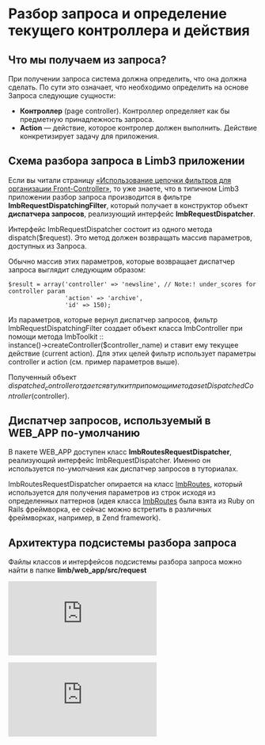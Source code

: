 # Разбор запроса и определение текущего контроллера и действия
## Что мы получаем из запроса?

При получении запроса система должна определить, что она должна сделать. По сути это означает, что необходимо определить на основе Запроса следующие сущности:

* **Контроллер** (page controller). Контроллер определяет как бы предметную принадлежность запроса.
* **Action** — действие, которое контролер должен выполнить. Действие конкретизирует задачу для приложения.

## Схема разбора запроса в Limb3 приложении
Если вы читали страницу [«Использование цепочки фильтров для организации Front-Controller»](./filter_chain.md), то уже знаете, что в типичном Limb3 приложении разбор запроса производится в фильтре **lmbRequestDispatchingFilter**, который получает в конструктор объект **диспатчера запросов**, реализующий интерфейс **lmbRequestDispatcher**.

Интерфейс lmbRequestDispatcher состоит из одного метода dispatch($request). Это метод должен возвращать массив параметров, доступных из Запроса.

Обычно массив этих параметров, которые возвращает диспатчер запроса выглядит следующим образом:

    $result = array('controller' => 'newsline', // Note:! under_scores for controller param
                    'action' => 'archive', 
                    'id' => 150);

Из параметров, которые вернул диспатчер запросов, фильтр lmbRequestDispatchingFilter создает объект класса lmbController при помощи метода lmbToolkit :: instance()→createController($controller_name) и ставит ему текущее действие (current action). Для этих целей фильтр использует параметры controller и action (см. пример параметров выше).

Полученный объект $dispatched_controller отдается в тулкит при помощи метода setDispatchedController($controller).

## Диспатчер запросов, используемый в WEB_APP по-умолчанию
В пакете WEB_APP доступен класс **lmbRoutesRequestDispatcher**, реализующий интерфейс lmbRequestDispatcher. Именно он используется по-умолчания как диспатчер запросов в туториалах.

lmbRoutesRequestDispatcher опирается на класс [lmbRoutes](./lmb_routes.md), который используется для получения параметров из строк исходя из определенных паттернов (идея класса [lmbRoutes](./lmb_routes.md) была взята из Ruby on Rails фреймворка, ее сейчас можно встретить в различных фреймворках, например, в Zend framework).

## Архитектура подсистемы разбора запроса
Файлы классов и интерфейсов подсистемы разбора запроса можно найти в папке **limb/web_app/src/request**

![Alt-request_dispatching](http://wiki.limb-project.com/2011.1/lib/exe/fetch.php?cache=&media=limb3:ru:packages:web_app:limb3_request_dispatch.png)

![Alt-request_dispatch_sequence](http://wiki.limb-project.com/2011.1/lib/exe/fetch.php?cache=&media=limb3:ru:packages:web_app:limb3_request_dispatch_seq.png)
